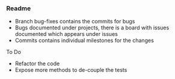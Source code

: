### Readme

* Branch bug-fixes contains the commits for bugs
* Bugs documented under projects, there is a board with issues documented which appears under issues
* Commits contains individual milestones for the changes 


To Do
* Refactor the code
* Expose more methods to de-couple the tests
